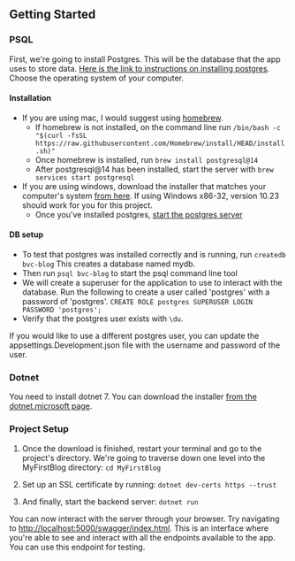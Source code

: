 ## Getting Started

### PSQL

First, we're going to install Postgres. This will be the database that the app uses to store data. [Here is the link to instructions on installing postgres](https://www.postgresql.org/download/). Choose the operating system of your computer. 

#### Installation

* If you are using mac, I would suggest using [homebrew](https://brew.sh/).
	* If homebrew is not installed, on the command line run
		``/bin/bash -c "$(curl -fsSL https://raw.githubusercontent.com/Homebrew/install/HEAD/install.sh)"``
	* Once homebrew is installed, run
		``brew install postgresql@14``
	* After postgresql@14 has been installed, start the server with 
		``brew services start postgresql``
* If you are using windows, download the installer that matches your computer's system [from here](https://www.enterprisedb.com/downloads/postgres-postgresql-downloads). If using Windows x86-32, version 10.23 should work for you for this project.
	* Once you've installed postgres, [start the postgres server](https://www.commandprompt.com/education/how-to-start-stop-or-restart-the-postgresql-server/)

#### DB setup

* To test that postgres was installed correctly and is running, run
	``createdb bvc-blog``
	This creates a database named mydb. 
* Then run ``psql bvc-blog`` to start the psql command line tool
* We will create a superuser for the application to use to interact with the database. Run the following to create a user called 'postgres' with a password of 'postgres'.
	``CREATE ROLE postgres SUPERUSER LOGIN PASSWORD 'postgres';``
* Verify that the postgres user exists with `\du`.

If you would like to use a different postgres user, you can update the appsettings.Development.json file with the username and password of the user.

### Dotnet

You need to install dotnet 7. You can download the installer [from the dotnet.microsoft page](https://dotnet.microsoft.com/en-us/download).

### Project Setup

1. Once the download is finished, restart your terminal and go to the project's directory. We're going to traverse down one level into the MyFirstBlog directory:
``cd MyFirstBlog``

2. Set up an SSL certificate by running:
``dotnet dev-certs https --trust`` 

3. And finally, start the backend server:
``dotnet run``

You can now interact with the server through your browser. Try navigating to [http://localhost:5000/swagger/index.html](http://localhost:5000/swagger/index.html).
This is an interface where you're able to see and interact with all the endpoints available to the app. You can use this endpoint for testing. 
